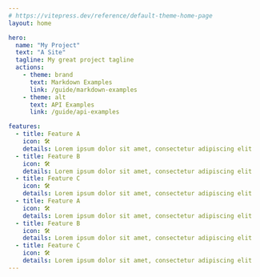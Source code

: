 ```yaml
---
# https://vitepress.dev/reference/default-theme-home-page
layout: home

hero:
  name: "My Project"
  text: "A Site"
  tagline: My great project tagline
  actions:
    - theme: brand
      text: Markdown Examples
      link: /guide/markdown-examples
    - theme: alt
      text: API Examples
      link: /guide/api-examples

features:
  - title: Feature A
    icon: 🛠️
    details: Lorem ipsum dolor sit amet, consectetur adipiscing elit
  - title: Feature B
    icon: 🛠️
    details: Lorem ipsum dolor sit amet, consectetur adipiscing elit
  - title: Feature C
    icon: 🛠️
    details: Lorem ipsum dolor sit amet, consectetur adipiscing elit
  - title: Feature A
    icon: 🛠️
    details: Lorem ipsum dolor sit amet, consectetur adipiscing elit
  - title: Feature B
    icon: 🛠️
    details: Lorem ipsum dolor sit amet, consectetur adipiscing elit
  - title: Feature C
    icon: 🛠️
    details: Lorem ipsum dolor sit amet, consectetur adipiscing elit
---
```

